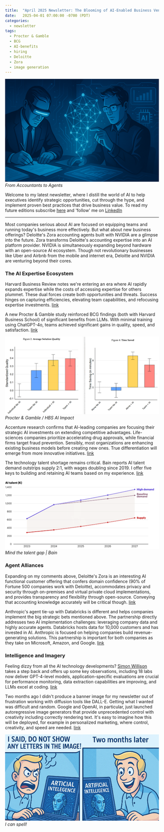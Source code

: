 ```yaml
---
title:  "April 2025 Newsletter: The Blooming of AI-Enabled Business Ventures"
date:   2025-04-01 07:00:00 -0700 (PDT)
categories: 
  - newsletter
tags:
  - Procter & Gamble
  - BCG
  - AI-benefits
  - hiring
  - Deloitte
  - Zora
  - image generation
---
```

![From Accountants to Agents](/assets/images/2025-04-newsletter/newsletter_accountant_to_agent_v2.png)
*From Accountants to Agents*
<!--more-->

Welcome to my latest newsletter, where I distill the world of AI to help executives identify strategic opportunities, cut through the hype, and implement proven best practices that drive business value. To read my future editions subscribe [here](https://www.linkedin.com/newsletters/ken-s-compass-7169019282209583105/) and 'follow' me on [LinkedIn](https://www.linkedin.com/in/kencalhoon/)

---

Most companies serious about AI are focused on equipping teams and running today's business more effectively. But what about new business offerings? Deloitte's Zora accounting agents built with NVIDIA are a glimpse into the future. Zora transforms Deloitte's accounting expertise into an AI platform provider. NVIDIA is simultaneously expanding beyond hardware with an open-source AI ecosystem. Though not revolutionary businesses like Uber and Airbnb from the mobile and internet era, Deloitte and NVIDIA are venturing beyond their cores.
### The AI Expertise Ecosystem
Harvard Business Review notes we're entering an era where AI rapidly expands expertise while the costs of accessing expertise for others plummet. These dual forces create both opportunities and threats. Success hinges on capturing efficiencies, elevating team capabilities, and refocusing expertise investments. [link](https://www.linkedin.com/posts/kencalhoon_the-three-legged-stool-of-ai-success-efficiency-activity-7307516449776881664-LJjI?)

A new Procter & Gamble study reinforced BCG findings (both with Harvard Business School) of significant benefits from LLMs. With minimal training using ChatGPT-4o, teams achieved significant gains in quality, speed, and satisfaction. [link](https://www.linkedin.com/posts/kencalhoon_a-groundbreaking-procter-gamble-study-reveals-activity-7310053677019389953-rIQ5)

![Procter & Gamble Productivity](/assets/images/2025-04-newsletter/merged_hbs_p_g_quality_time_study.png)
*Procter & Gamble / HBS AI Impact*

Accenture research confirms that AI-leading companies are focusing their strategic AI investments on extending competitive advantages. Life-sciences companies prioritize accelerating drug approvals, while financial firms target fraud prevention. Sensibly, most organizations are enhancing existing business models before creating new ones. True differentiation will emerge from more innovative initiatives. [link](https://www.linkedin.com/posts/kencalhoon_strategic-ai-investments-reveal-industry-specific-activity-7310357192216326144-nN_G)

The technology talent shortage remains critical. Bain reports AI talent demand outstrips supply 2:1, with wages doubling since 2019. I offer five keys to building and retaining AI teams based on my experience. [link](https://www.linkedin.com/posts/kencalhoon_five-ways-to-build-effective-ai-teams-in-activity-7306057200060313600-Xab-)

![Bain - Talent Gap](/assets/images/2025-04-newsletter/bain_ai_talent_gap_shortened.png)
*Mind the talent gap | Bain*


### Agent Alliances
Expanding on my comments above, Deloitte's Zora is an interesting AI functional customer offering that confers domain confidence (90% of Fortune 500 companies work with Deloitte), accommodates privacy and security through on-premises and virtual private cloud implementations, and provides transparency and flexibility through open-source. Conveying that accounting knowledge accurately will be critical though. [link](https://www.linkedin.com/posts/kencalhoon_a-harbinger-of-companies-expanding-in-the-activity-7308937762185887746-JXUr)

Anthropic's agent tie-up with Databricks is different and helps companies implement the big strategic bets mentioned above. The partnership directly addresses two AI implementation challenges: leveraging company data and highly accurate agents. Databricks hosts data for 10,000 customers and has invested in AI. Anthropic is focused on helping companies build revenue-generating solutions. This partnership is important for both companies as they take on Microsoft, Amazon, and Google. [link](https://www.linkedin.com/posts/kencalhoon_will-the-new-anthropic-and-databricks-agent-based-activity-7311072874507710464-9wuP)

### Intelligence and Imagery
Feeling dizzy from all the AI technology developments? [Simon Willison](https://www.linkedin.com/in/simonwillison) takes a step back and offers up some key observations, including 18 labs now deliver GPT-4-level models, application-specific evaluations are crucial for performance monitoring, data extraction capabilities are improving, and LLMs excel at coding. [link](https://www.linkedin.com/posts/kencalhoon_if-youre-tracking-llms-and-ai-developments-activity-7304975194434027522-gRp_)

Two months ago I didn't produce a banner image for my newsletter out of frustration working with diffusion tools like DALL-E. Getting what I wanted was difficult and random. Google and OpenAI, in particular, just launched autoregressive image generators that provide unprecedented control with creativity including correctly rendering text. It's easy to imagine how this will be deployed, for example in personalized marketing, where control, creativity, and speed are needed. [link](https://www.interconnects.ai/p/gpt-4os-images-and-lessons-from-native)

![I can spell! ChatGPT-4o](/assets/images/2025-04-newsletter/openai_image_cartoon_shortened.png)
*I can spell!*
